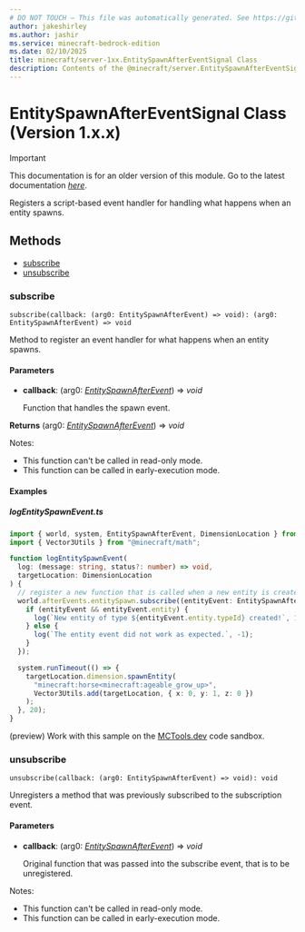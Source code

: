 ```yaml
---
# DO NOT TOUCH — This file was automatically generated. See https://github.com/mojang/minecraftapidocsgenerator to modify descriptions, examples, etc.
author: jakeshirley
ms.author: jashir
ms.service: minecraft-bedrock-edition
ms.date: 02/10/2025
title: minecraft/server-1xx.EntitySpawnAfterEventSignal Class
description: Contents of the @minecraft/server.EntitySpawnAfterEventSignal class (Version 1.x.x).
---
```

# EntitySpawnAfterEventSignal Class (Version 1.x.x)

> [!IMPORTANT]
> This documentation is for an older version of this module. Go to the latest documentation [*here*](../../../scriptapi/minecraft/server/EntitySpawnAfterEventSignal.md).

Registers a script-based event handler for handling what happens when an entity spawns.

## Methods
- [subscribe](#subscribe)
- [unsubscribe](#unsubscribe)

### **subscribe**
`
subscribe(callback: (arg0: EntitySpawnAfterEvent) => void): (arg0: EntitySpawnAfterEvent) => void
`

Method to register an event handler for what happens when an entity spawns.

#### **Parameters**
- **callback**: (arg0: [*EntitySpawnAfterEvent*](EntitySpawnAfterEvent.md)) => *void*
  
  Function that handles the spawn event.

**Returns** (arg0: [*EntitySpawnAfterEvent*](EntitySpawnAfterEvent.md)) => *void*
  
Notes:
- This function can't be called in read-only mode.
- This function can be called in early-execution mode.

#### Examples

##### ***logEntitySpawnEvent.ts***

```typescript
import { world, system, EntitySpawnAfterEvent, DimensionLocation } from "@minecraft/server";
import { Vector3Utils } from "@minecraft/math";

function logEntitySpawnEvent(
  log: (message: string, status?: number) => void,
  targetLocation: DimensionLocation
) {
  // register a new function that is called when a new entity is created.
  world.afterEvents.entitySpawn.subscribe((entityEvent: EntitySpawnAfterEvent) => {
    if (entityEvent && entityEvent.entity) {
      log(`New entity of type ${entityEvent.entity.typeId} created!`, 1);
    } else {
      log(`The entity event did not work as expected.`, -1);
    }
  });

  system.runTimeout(() => {
    targetLocation.dimension.spawnEntity(
      "minecraft:horse<minecraft:ageable_grow_up>",
      Vector3Utils.add(targetLocation, { x: 0, y: 1, z: 0 })
    );
  }, 20);
}
```

(preview) Work with this sample on the [MCTools.dev](https://mctools.dev/?open=gp/logEntitySpawnEvent.ts) code sandbox.

### **unsubscribe**
`
unsubscribe(callback: (arg0: EntitySpawnAfterEvent) => void): void
`

Unregisters a method that was previously subscribed to the subscription event.

#### **Parameters**
- **callback**: (arg0: [*EntitySpawnAfterEvent*](EntitySpawnAfterEvent.md)) => *void*
  
  Original function that was passed into the subscribe event, that is to be unregistered.
  
Notes:
- This function can't be called in read-only mode.
- This function can be called in early-execution mode.
